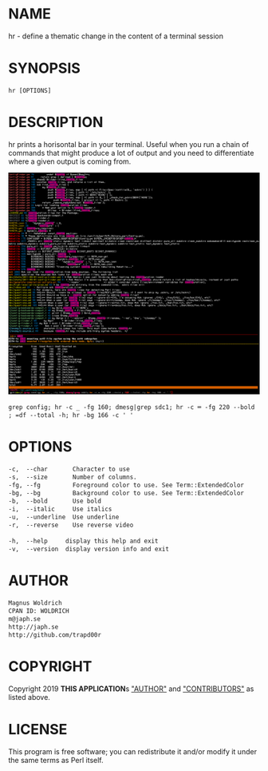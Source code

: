 # NAME

hr - define a thematic change in the content of a terminal session


# SYNOPSIS

    hr [OPTIONS]

# DESCRIPTION

hr prints a horisontal bar in your terminal. Useful when you run a
chain of commands that might produce a lot of output and you need to
differentiate where a given output is coming from.

![img](/extra/hr.png)

    grep config; hr -c _ -fg 160; dmesg|grep sdc1; hr -c ═ -fg 220 --bold ; =df --total -h; hr -bg 166 -c ' '


# OPTIONS

    -c,  --char       Character to use
    -s,  --size       Number of columns.
    -fg, --fg         Foreground color to use. See Term::ExtendedColor
    -bg, --bg         Background color to use. See Term::ExtendedColor
    -b,  --bold       Use bold
    -i,  --italic     Use italics
    -u,  --underline  Use underline
    -r,  --reverse    Use reverse video

    -h,  --help     display this help and exit
    -v,  --version  display version info and exit

# AUTHOR

    Magnus Woldrich
    CPAN ID: WOLDRICH
    m@japh.se
    http://japh.se
    http://github.com/trapd00r

# COPYRIGHT

Copyright 2019 **THIS APPLICATION**s ["AUTHOR"](#author) and ["CONTRIBUTORS"](#contributors) as listed
above.

# LICENSE

This program is free software; you can redistribute it and/or modify
it under the same terms as Perl itself.
